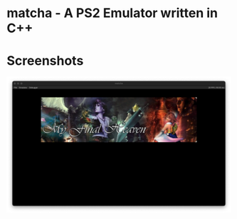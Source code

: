 # matcha - A PS2 Emulator written in C++

# Screenshots
<img src="images/demo2a.png" width="640" alt="demo2a" />&nbsp;